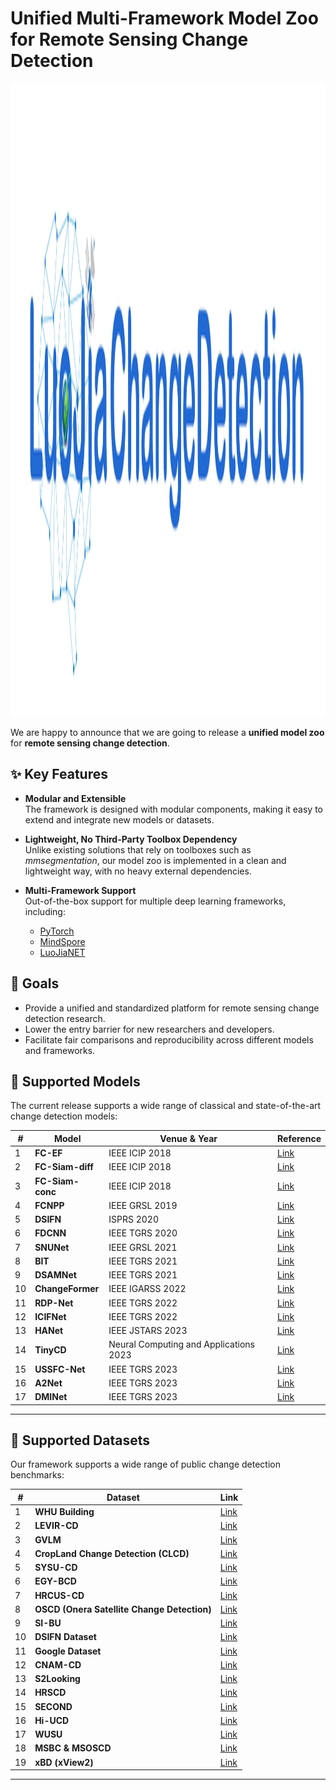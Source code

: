 # Unified Multi-Framework Model Zoo for Remote Sensing Change Detection  
<img width="5497" height="1013" alt="logo" src="logo.png" />

We are happy to announce that we are going to release a **unified model zoo** for **remote sensing change detection**.  

## ✨ Key Features  
- **Modular and Extensible**  
  The framework is designed with modular components, making it easy to extend and integrate new models or datasets.  

- **Lightweight, No Third-Party Toolbox Dependency**  
  Unlike existing solutions that rely on toolboxes such as *mmsegmentation*, our model zoo is implemented in a clean and lightweight way, with no heavy external dependencies.  

- **Multi-Framework Support**  
  Out-of-the-box support for multiple deep learning frameworks, including:  
  - [PyTorch](https://pytorch.org/)
  - [MindSpore](https://github.com/mindspore-ai/mindspore)  
  - [LuoJiaNET](http://58.48.42.237/luojiaNet/home) 

## 🚀 Goals  
- Provide a unified and standardized platform for remote sensing change detection research.  
- Lower the entry barrier for new researchers and developers.  
- Facilitate fair comparisons and reproducibility across different models and frameworks.  


## 📌 Supported Models

The current release supports a wide range of classical and state-of-the-art change detection models:

| #  | Model        | Venue & Year     | Reference |
|----|-------------|-----------------|-----------|
| 1  | **FC-EF**        | IEEE ICIP 2018  | [Link](https://ieeexplore.ieee.org/document/8451652) |
| 2  | **FC-Siam-diff** | IEEE ICIP 2018  | [Link](https://ieeexplore.ieee.org/document/8451652) |
| 3  | **FC-Siam-conc** | IEEE ICIP 2018  | [Link](https://ieeexplore.ieee.org/document/8451652) |
| 4  | **FCNPP**        | IEEE GRSL 2019  | [Link](https://ieeexplore.ieee.org/abstract/document/8618401) |
| 5  | **DSIFN**        | ISPRS 2020      | [Link](https://www.sciencedirect.com/science/article/abs/pii/S0924271620301532) |
| 6  | **FDCNN**        | IEEE TGRS 2020  | [Link](https://ieeexplore.ieee.org/document/9052762) |
| 7  | **SNUNet**       | IEEE GRSL 2021  | [Link](https://ieeexplore.ieee.org/abstract/document/9355573) |
| 8  | **BIT**          | IEEE TGRS 2021  | [Link](https://ieeexplore.ieee.org/document/9491802) |
| 9  | **DSAMNet**      | IEEE TGRS 2021  | [Link](https://ieeexplore.ieee.org/document/9467555) |
| 10 | **ChangeFormer** | IEEE IGARSS 2022| [Link](https://ieeexplore.ieee.org/document/9883686) |
| 11 | **RDP-Net**      | IEEE TGRS 2022  | [Link](https://ieeexplore.ieee.org/document/9970750) |
| 12 | **ICIFNet**      | IEEE TGRS 2022  | [Link](https://ieeexplore.ieee.org/abstract/document/9759285) |
| 13 | **HANet**        | IEEE JSTARS 2023| [Link](https://ieeexplore.ieee.org/abstract/document/10093022) |
| 14 | **TinyCD**       | Neural Computing and Applications 2023 | [Link](https://link.springer.com/article/10.1007/s00521-022-08122-3) |
| 15 | **USSFC-Net**    | IEEE TGRS 2023  | [Link](https://ieeexplore.ieee.org/document/10081023) |
| 16 | **A2Net**        | IEEE TGRS 2023  | [Link](https://ieeexplore.ieee.org/abstract/document/10034814) |
| 17 | **DMINet**       | IEEE TGRS 2023  | [Link](https://ieeexplore.ieee.org/document/10034787) |

---

## 📂 Supported Datasets

Our framework supports a wide range of public change detection benchmarks:

| #  | Dataset        | Link |
|----|----------------|------|
| 1  | **WHU Building** | [Link](http://gpcv.whu.edu.cn/data/) |
| 2  | **LEVIR-CD**     | [Link](https://justchenhao.github.io/LEVIR/) |
| 3  | **GVLM**         | [Link](https://github.com/zxk688/GVLM) |
| 4  | **CropLand Change Detection (CLCD)** | [Link](https://github.com/liumency/CropLand-CD) |
| 5  | **SYSU-CD**      | [Link](https://github.com/liumency/SYSU-CD) |
| 6  | **EGY-BCD**      | [Link](https://github.com/oshholail/EGY-BCD) |
| 7  | **HRCUS-CD**     | [Link](https://github.com/zjd1836/AERNet#hrcus-cd) |
| 8  | **OSCD (Onera Satellite Change Detection)** | [Link](https://ieee-dataport.org/open-access/oscd-onera-satellite-change-detection#files) |
| 9  | **SI-BU**        | [Link](https://github.com/liaochengcsu/BCE-Net) |
| 10 | **DSIFN Dataset**| [Link](https://github.com/GeoZcx/A-deeply-supervised-image-fusion-network-for-change-detection-in-remote-sensing-images/tree/master/dataset) |
| 11 | **Google Dataset** | [Link](https://github.com/daifeng2016/Change-Detection-Dataset-for-High-Resolution-Satellite-Imagery) |
| 12 | **CNAM-CD**      | [Link](https://github.com/Silvestezhou/CNAM-CD) |
| 13 | **S2Looking**    | [Link](https://github.com/S2Looking/Dataset) |
| 14 | **HRSCD**        | [Link](https://ieee-dataport.org/open-access/hrscd-high-resolution-semantic-change-detection-dataset) |
| 15 | **SECOND**       | [Link](https://drive.google.com/u/0/uc?id=1mN8jzCKKK27p3ODGoDgepjiRYGQpB34u&export=download) |
| 16 | **Hi-UCD**       | [Link](https://github.com/Daisy-7/Hi-UCD-S) |
| 17 | **WUSU**         | [Link](https://github.com/angienikki/openwusu) |
| 18 | **MSBC & MSOSCD** | [Link](https://github.com/Lihy256/MSCDUnet) |
| 19 | **xBD (xView2)** | [Link](https://xview2.org/) |

---





